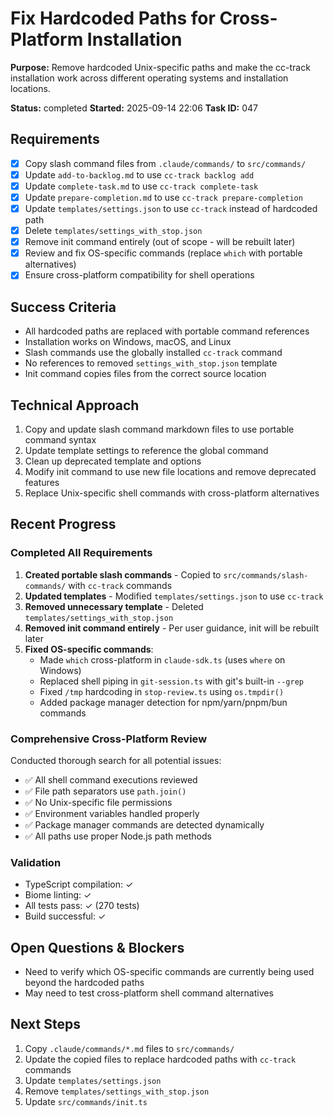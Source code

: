 # Fix Hardcoded Paths for Cross-Platform Installation

**Purpose:** Remove hardcoded Unix-specific paths and make the cc-track installation work across different operating systems and installation locations.

**Status:** completed
**Started:** 2025-09-14 22:06
**Task ID:** 047

## Requirements
- [x] Copy slash command files from `.claude/commands/` to `src/commands/`
- [x] Update `add-to-backlog.md` to use `cc-track backlog add`
- [x] Update `complete-task.md` to use `cc-track complete-task`
- [x] Update `prepare-completion.md` to use `cc-track prepare-completion`
- [x] Update `templates/settings.json` to use `cc-track` instead of hardcoded path
- [x] Delete `templates/settings_with_stop.json`
- [x] Remove init command entirely (out of scope - will be rebuilt later)
- [x] Review and fix OS-specific commands (replace `which` with portable alternatives)
- [x] Ensure cross-platform compatibility for shell operations

## Success Criteria
- All hardcoded paths are replaced with portable command references
- Installation works on Windows, macOS, and Linux
- Slash commands use the globally installed `cc-track` command
- No references to removed `settings_with_stop.json` template
- Init command copies files from the correct source location

## Technical Approach
1. Copy and update slash command markdown files to use portable command syntax
2. Update template settings to reference the global command
3. Clean up deprecated template and options
4. Modify init command to use new file locations and remove deprecated features
5. Replace Unix-specific shell commands with cross-platform alternatives

## Recent Progress

### Completed All Requirements
1. **Created portable slash commands** - Copied to `src/commands/slash-commands/` with `cc-track` commands
2. **Updated templates** - Modified `templates/settings.json` to use `cc-track`
3. **Removed unnecessary template** - Deleted `templates/settings_with_stop.json`
4. **Removed init command entirely** - Per user guidance, init will be rebuilt later
5. **Fixed OS-specific commands**:
   - Made `which` cross-platform in `claude-sdk.ts` (uses `where` on Windows)
   - Replaced shell piping in `git-session.ts` with git's built-in `--grep`
   - Fixed `/tmp` hardcoding in `stop-review.ts` using `os.tmpdir()`
   - Added package manager detection for npm/yarn/pnpm/bun commands

### Comprehensive Cross-Platform Review
Conducted thorough search for all potential issues:
- ✅ All shell command executions reviewed
- ✅ File path separators use `path.join()`
- ✅ No Unix-specific file permissions
- ✅ Environment variables handled properly
- ✅ Package manager commands are detected dynamically
- ✅ All paths use proper Node.js path methods

### Validation
- TypeScript compilation: ✓
- Biome linting: ✓
- All tests pass: ✓ (270 tests)
- Build successful: ✓

## Open Questions & Blockers
- Need to verify which OS-specific commands are currently being used beyond the hardcoded paths
- May need to test cross-platform shell command alternatives

## Next Steps
1. Copy `.claude/commands/*.md` files to `src/commands/`
2. Update the copied files to replace hardcoded paths with `cc-track` commands
3. Update `templates/settings.json`
4. Remove `templates/settings_with_stop.json`
5. Update `src/commands/init.ts`

<!-- github_issue: 35 -->
<!-- github_url: https://github.com/cahaseler/cc-track/issues/35 -->
<!-- issue_branch: 35-fix-hardcoded-paths-for-cross-platform-installation -->